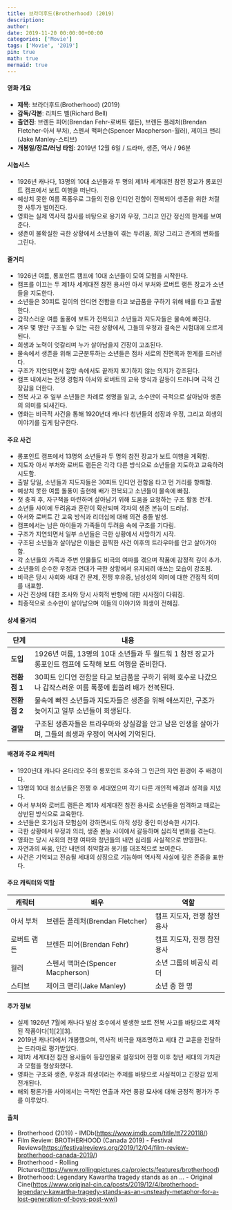 ```yaml
---
title: 브라더후드(Brotherhood) (2019)
description: 
author: 
date: 2019-11-20 00:00:00+00:00
categories: ['Movie']
tags: ['Movie', '2019']
pin: true
math: true
mermaid: true
---
```

#### 영화 개요

- **제목**: 브라더후드(Brotherhood) (2019)  
- **감독/각본**: 리처드 벨(Richard Bell)  
- **출연진**: 브렌든 피어(Brendan Fehr-로버트 램든), 브렌든 플레처(Brendan Fletcher-아서 부처), 스펜서 맥퍼슨(Spencer Macpherson-월러), 제이크 맨리(Jake Manley-스티브)  
- **개봉일/장르/러닝 타임**: 2019년 12월 6일 / 드라마, 생존, 역사 / 96분  

#### 시놉시스

- 1926년 캐나다, 13명의 10대 소년들과 두 명의 제1차 세계대전 참전 장교가 롱포인트 캠프에서 보트 여행을 떠난다.  
- 예상치 못한 여름 폭풍우로 그들의 전용 인디언 전함이 전복되어 생존을 위한 처절한 사투가 벌어진다.  
- 영화는 실제 역사적 참사를 바탕으로 용기와 우정, 그리고 인간 정신의 한계를 보여준다.  
- 생존이 불확실한 극한 상황에서 소년들이 겪는 두려움, 희망 그리고 관계의 변화를 그린다.  

#### 줄거리

- 1926년 여름, 롱포인트 캠프에 10대 소년들이 모여 모험을 시작한다.  
- 캠프를 이끄는 두 제1차 세계대전 참전 용사인 아서 부처와 로버트 램든 장교가 소년들을 지도한다.  
- 소년들은 30피트 길이의 인디언 전함을 타고 보급품을 구하기 위해 배를 타고 출발한다.  
- 갑작스러운 여름 돌풍에 보트가 전복되고 소년들과 지도자들은 물속에 빠진다.  
- 겨우 몇 명만 구조될 수 있는 극한 상황에서, 그들의 우정과 결속은 시험대에 오르게 된다.  
- 희생과 노력이 엇갈리며 누가 살아남을지 긴장이 고조된다.  
- 물속에서 생존을 위해 고군분투하는 소년들은 점차 서로의 진면목과 한계를 드러낸다.  
- 구조가 지연되면서 절망 속에서도 끝까지 포기하지 않는 의지가 강조된다.  
- 캠프 내에서는 전쟁 경험자 아서와 로버트의 교육 방식과 갈등이 드러나며 극적 긴장감을 더한다.  
- 전복 사고 후 일부 소년들은 차례로 생명을 잃고, 소수만이 극적으로 살아남아 생존의 의미를 되새긴다.  
- 영화는 비극적 사건을 통해 1920년대 캐나다 청년들의 성장과 우정, 그리고 희생의 이야기를 깊게 탐구한다.  

#### 주요 사건

- 롱포인트 캠프에서 13명의 소년들과 두 명의 참전 장교가 보트 여행을 계획함.  
- 지도자 아서 부처와 로버트 램든은 각각 다른 방식으로 소년들을 지도하고 교육하려 시도함.  
- 출발 당일, 소년들과 지도자들은 30피트 인디언 전함을 타고 먼 거리를 항해함.  
- 예상치 못한 여름 돌풍이 출현해 배가 전복되고 소년들이 물속에 빠짐.  
- 첫 충격 후, 자구책을 마련하며 살아남기 위해 도움을 요청하는 구조 활동 전개.  
- 소년들 사이에 두려움과 혼란이 확산되며 각자의 생존 본능이 드러남.  
- 아서와 로버트 간 교육 방식과 리더십에 대해 의견 충돌 발생.  
- 캠프에서는 남은 아이들과 가족들이 두려움 속에 구조를 기다림.  
- 구조가 지연되면서 일부 소년들은 극한 상황에서 사망하기 시작.  
- 구조된 소년들과 살아남은 이들은 끔찍한 사건 이후의 트라우마를 안고 살아가야 함.  
- 각 소년들의 가족과 주변 인물들도 비극의 여파를 겪으며 작품에 감정적 깊이 추가.  
- 소년들의 순수한 우정과 연대가 극한 상황에서 유지되려 애쓰는 모습이 강조됨.  
- 비극은 당시 사회와 세대 간 문제, 전쟁 후유증, 남성성의 의미에 대한 간접적 의미를 내포함.  
- 사건 진상에 대한 조사와 당시 사회적 반향에 대한 시사점이 다뤄짐.  
- 최종적으로 소수만이 살아남으며 이들의 이야기와 희생이 전해짐.  

#### 상세 줄거리

| **단계**    | **내용**                                                                                     |
|-------------|----------------------------------------------------------------------------------------------|
| **도입**    | 1926년 여름, 13명의 10대 소년들과 두 월드워 1 참전 장교가 롱포인트 캠프에 도착해 보트 여행을 준비한다.             |
| **전환점 1** | 30피트 인디언 전함을 타고 보급품을 구하기 위해 호수로 나갔으나 갑작스러운 여름 폭풍에 휩쓸려 배가 전복된다.             |
| **전환점 2** | 물속에 빠진 소년들과 지도자들은 생존을 위해 애쓰지만, 구조가 늦어지고 일부 소년들이 희생된다.                            |
| **결말**    | 구조된 생존자들은 트라우마와 상실감을 안고 남은 인생을 살아가며, 그들의 희생과 우정이 역사에 기억된다.                   |

#### 배경과 주요 캐릭터

- 1920년대 캐나다 온타리오 주의 롱포인트 호수와 그 인근의 자연 환경이 주 배경이다.  
- 13명의 10대 청소년들은 전쟁 후 세대였으며 각기 다른 개인적 배경과 성격을 지녔다.  
- 아서 부처와 로버트 램든은 제1차 세계대전 참전 용사로 소년들을 엄격하고 때로는 상반된 방식으로 교육한다.  
- 소년들은 호기심과 모험심이 강하면서도 아직 성장 중인 미성숙한 시기다.  
- 극한 상황에서 우정과 의리, 생존 본능 사이에서 갈등하며 심리적 변화를 겪는다.  
- 영화는 당시 사회의 전쟁 여파와 청년들의 내면 심리를 사실적으로 반영한다.  
- 자연과의 싸움, 인간 내면의 취약함과 용기를 대조적으로 보여준다.  
- 사건은 기억되고 전승될 세대의 상징으로 기능하며 역사적 사실에 깊은 존중을 표한다.  

#### 주요 캐릭터와 역할

| **캐릭터**     | **배우**                | **역할**                           |
|----------------|-------------------------|----------------------------------|
| 아서 부처      | 브렌든 플레처(Brendan Fletcher) | 캠프 지도자, 전쟁 참전 용사         |
| 로버트 램든    | 브렌든 피어(Brendan Fehr)      | 캠프 지도자, 전쟁 참전 용사         |
| 월러           | 스펜서 맥퍼슨(Spencer Macpherson)  | 소년 그룹의 비공식 리더            |
| 스티브         | 제이크 맨리(Jake Manley)       | 소년 중 한 명                    |

#### 추가 정보

- 실제 1926년 7월에 캐나다 발삼 호수에서 발생한 보트 전복 사고를 바탕으로 제작된 작품이다[1][2][3].  
- 2019년 캐나다에서 개봉했으며, 역사적 비극을 재조명하고 세대 간 교훈을 전달하는 드라마로 평가받았다.  
- 제1차 세계대전 참전 용사들이 등장인물로 설정되어 전쟁 이후 청년 세대의 가치관과 모험을 형상화했다.  
- 영화는 구조와 생존, 우정과 희생이라는 주제를 바탕으로 사실적이고 긴장감 있게 전개된다.  
- 해외 평론가들 사이에서는 극적인 연출과 자연 풍광 묘사에 대해 긍정적 평가가 주를 이루었다.  

#### 출처

- Brotherhood (2019) - IMDb(https://www.imdb.com/title/tt7220118/)  
- Film Review: BROTHERHOOD (Canada 2019) - Festival Reviews(https://festivalreviews.org/2019/12/04/film-review-brotherhood-canada-2019/)  
- Brotherhood - Rolling Pictures(https://www.rollingpictures.ca/projects/features/brotherhood)  
- Brotherhood: Legendary Kawartha tragedy stands as an ... - Original Cine(https://www.original-cin.ca/posts/2019/12/4/brotherhood-legendary-kawartha-tragedy-stands-as-an-unsteady-metaphor-for-a-lost-generation-of-boys-post-wwi)
